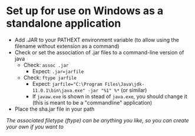 # Set up for use on Windows as a standalone application
* Add .JAR to your PATHEXT environment variable (to allow using the filename without extension as a command)
* Check or set the association of .jar files to a command-line version of java
  * Check: `assoc .jar`
    * Expect: `.jar=jarfile`
  * Check: `ftype jarfile`
    * Expect: `jarfile="C:\Program Files\Java\jdk-11.0.1\bin\java.exe" -jar "%1" %*`
    (or similar)
    * If `javaw.exe` is shown in stead of `java.exe`, you should change it (this is meant to be a "commandline" application)
* Place the sha.jar file in your path

_The associated filetype (ftype) can be anything you like, so you can create your own if you want to_
